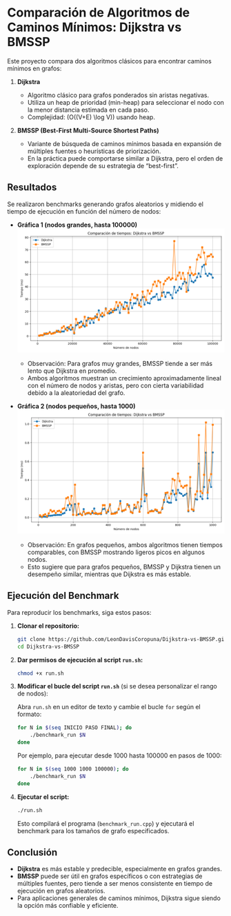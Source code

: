 # Comparación de Algoritmos de Caminos Mínimos: Dijkstra vs BMSSP

Este proyecto compara dos algoritmos clásicos para encontrar caminos mínimos en grafos:

1. **Dijkstra**

   * Algoritmo clásico para grafos ponderados sin aristas negativas.
   * Utiliza un heap de prioridad (min-heap) para seleccionar el nodo con la menor distancia estimada en cada paso.
   * Complejidad: (O((V+E) \log V)) usando heap.

2. **BMSSP (Best-First Multi-Source Shortest Paths)**

   * Variante de búsqueda de caminos mínimos basada en expansión de múltiples fuentes o heurísticas de priorización.
   * En la práctica puede comportarse similar a Dijkstra, pero el orden de exploración depende de su estrategia de “best-first”.

## Resultados

Se realizaron benchmarks generando grafos aleatorios y midiendo el tiempo de ejecución en función del número de nodos:

* **Gráfica 1 (nodos grandes, hasta 100000)**
  ![Grafica1](results/1000-1000-100000.png)

  * Observación: Para grafos muy grandes, BMSSP tiende a ser más lento que Dijkstra en promedio.
  * Ambos algoritmos muestran un crecimiento aproximadamente lineal con el número de nodos y aristas, pero con cierta variabilidad debido a la aleatoriedad del grafo.

* **Gráfica 2 (nodos pequeños, hasta 1000)**
  ![Grafica2](results/10-10-1000.png)

  * Observación: En grafos pequeños, ambos algoritmos tienen tiempos comparables, con BMSSP mostrando ligeros picos en algunos nodos.
  * Esto sugiere que para grafos pequeños, BMSSP y Dijkstra tienen un desempeño similar, mientras que Dijkstra es más estable.

## Ejecución del Benchmark

Para reproducir los benchmarks, siga estos pasos:

1. **Clonar el repositorio:**

   ```bash
   git clone https://github.com/LeonDavisCoropuna/Dijkstra-vs-BMSSP.git
   cd Dijkstra-vs-BMSSP
   ```

2. **Dar permisos de ejecución al script `run.sh`:**

   ```bash
   chmod +x run.sh
   ```

3. **Modificar el bucle del script `run.sh`** (si se desea personalizar el rango de nodos):

   Abra `run.sh` en un editor de texto y cambie el bucle `for` según el formato:

   ```bash
   for N in $(seq INICIO PASO FINAL); do
       ./benchmark_run $N
   done
   ```

   Por ejemplo, para ejecutar desde 1000 hasta 100000 en pasos de 1000:

   ```bash
   for N in $(seq 1000 1000 100000); do
       ./benchmark_run $N
   done
   ```

4. **Ejecutar el script:**

   ```bash
   ./run.sh
   ```

   Esto compilará el programa (`benchmark_run.cpp`) y ejecutará el benchmark para los tamaños de grafo especificados.

## Conclusión

* **Dijkstra** es más estable y predecible, especialmente en grafos grandes.
* **BMSSP** puede ser útil en grafos específicos o con estrategias de múltiples fuentes, pero tiende a ser menos consistente en tiempo de ejecución en grafos aleatorios.
* Para aplicaciones generales de caminos mínimos, Dijkstra sigue siendo la opción más confiable y eficiente.
